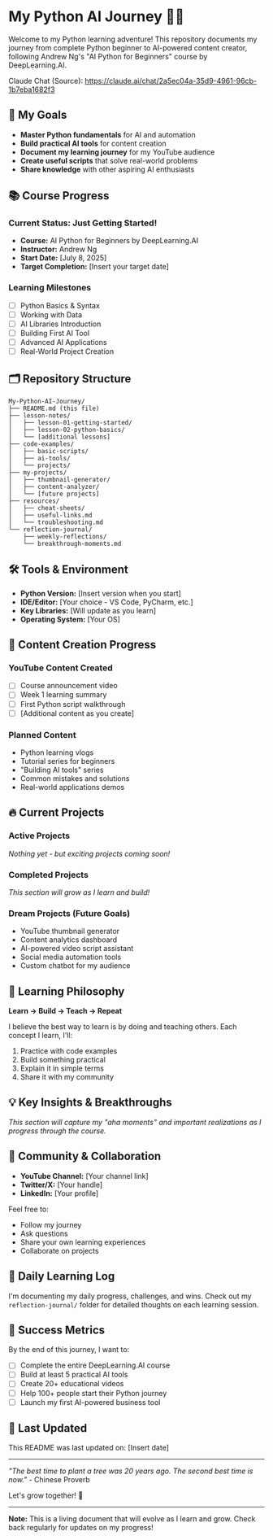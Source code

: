 # My Python AI Journey 🐍🤖

Welcome to my Python learning adventure! This repository documents my journey from complete Python beginner to AI-powered content creator, following Andrew Ng's "AI Python for Beginners" course by DeepLearning.AI.

Claude Chat (Source):
https://claude.ai/chat/2a5ec04a-35d9-4961-96cb-1b7eba1682f3

## 🎯 My Goals

- **Master Python fundamentals** for AI and automation
- **Build practical AI tools** for content creation
- **Document my learning journey** for my YouTube audience
- **Create useful scripts** that solve real-world problems
- **Share knowledge** with other aspiring AI enthusiasts

## 📚 Course Progress

### Current Status: Just Getting Started! 
- **Course:** AI Python for Beginners by DeepLearning.AI
- **Instructor:** Andrew Ng
- **Start Date:** [July 8, 2025]
- **Target Completion:** [Insert your target date]

### Learning Milestones
- [ ] Python Basics & Syntax
- [ ] Working with Data
- [ ] AI Libraries Introduction
- [ ] Building First AI Tool
- [ ] Advanced AI Applications
- [ ] Real-World Project Creation

## 🗂️ Repository Structure

```
My-Python-AI-Journey/
├── README.md (this file)
├── lesson-notes/
│   ├── lesson-01-getting-started/
│   ├── lesson-02-python-basics/
│   └── [additional lessons]
├── code-examples/
│   ├── basic-scripts/
│   ├── ai-tools/
│   └── projects/
├── my-projects/
│   ├── thumbnail-generator/
│   ├── content-analyzer/
│   └── [future projects]
├── resources/
│   ├── cheat-sheets/
│   ├── useful-links.md
│   └── troubleshooting.md
└── reflection-journal/
    ├── weekly-reflections/
    └── breakthrough-moments.md
```

## 🛠️ Tools & Environment

- **Python Version:** [Insert version when you start]
- **IDE/Editor:** [Your choice - VS Code, PyCharm, etc.]
- **Key Libraries:** [Will update as you learn]
- **Operating System:** [Your OS]

## 🎥 Content Creation Progress

### YouTube Content Created
- [ ] Course announcement video
- [ ] Week 1 learning summary
- [ ] First Python script walkthrough
- [ ] [Additional content as you create]

### Planned Content
- Python learning vlogs
- Tutorial series for beginners
- "Building AI tools" series
- Common mistakes and solutions
- Real-world applications demos

## 🔥 Current Projects

### Active Projects
*Nothing yet - but exciting projects coming soon!*

### Completed Projects
*This section will grow as I learn and build!*

### Dream Projects (Future Goals)
- YouTube thumbnail generator
- Content analytics dashboard
- AI-powered video script assistant
- Social media automation tools
- Custom chatbot for my audience

## 📖 Learning Philosophy

**Learn → Build → Teach → Repeat**

I believe the best way to learn is by doing and teaching others. Each concept I learn, I'll:
1. Practice with code examples
2. Build something practical
3. Explain it in simple terms
4. Share it with my community

## 💡 Key Insights & Breakthroughs

*This section will capture my "aha moments" and important realizations as I progress through the course.*

## 🤝 Community & Collaboration

- **YouTube Channel:** [Your channel link]
- **Twitter/X:** [Your handle]
- **LinkedIn:** [Your profile]

Feel free to:
- Follow my journey
- Ask questions
- Share your own learning experiences
- Collaborate on projects

## 📝 Daily Learning Log

I'm documenting my daily progress, challenges, and wins. Check out my `reflection-journal/` folder for detailed thoughts on each learning session.

## 🎯 Success Metrics

By the end of this journey, I want to:
- [ ] Complete the entire DeepLearning.AI course
- [ ] Build at least 5 practical AI tools
- [ ] Create 20+ educational videos
- [ ] Help 100+ people start their Python journey
- [ ] Launch my first AI-powered business tool

## 🔄 Last Updated

This README was last updated on: [Insert date]

---

*"The best time to plant a tree was 20 years ago. The second best time is now."* - Chinese Proverb

Let's grow together! 🌱

---

**Note:** This is a living document that will evolve as I learn and grow. Check back regularly for updates on my progress!
